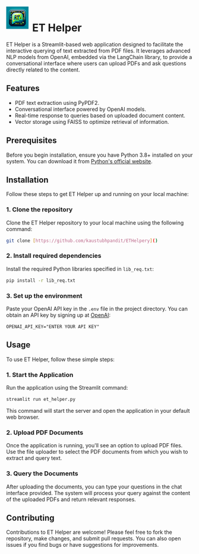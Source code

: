 <p align="left">
  <img src="https://github.com/kaustubhpandit/ETHelper/blob/main/images/page_icon.png" width="60" height="60" alt="ET Helper Logo" style="float:left; margin-right:10px;" />
  <h1 style="padding-top:15px;">ET Helper</h1>
</p>



ET Helper is a Streamlit-based web application designed to facilitate the interactive querying of text extracted from PDF files. It leverages advanced NLP models from OpenAI, embedded via the LangChain library, to provide a conversational interface where users can upload PDFs and ask questions directly related to the content.

## Features

- PDF text extraction using PyPDF2.
- Conversational interface powered by OpenAI models.
- Real-time response to queries based on uploaded document content.
- Vector storage using FAISS to optimize retrieval of information.

## Prerequisites

Before you begin installation, ensure you have Python 3.8+ installed on your system. You can download it from [Python's official website](https://www.python.org/downloads/).

## Installation

Follow these steps to get ET Helper up and running on your local machine:

### 1. Clone the repository

Clone the ET Helper repository to your local machine using the following command:
```bash
git clone [https://github.com/kaustubhpandit/ETHelpery]()
```

### 2. Install required dependencies

Install the required Python libraries specified in `lib_req.txt`:
```bash
pip install -r lib_req.txt
```

### 3. Set up the environment

Paste your OpenAI API key in the `.env` file in the project directory. You can obtain an API key by signing up at [OpenAI](https://openai.com/):

```
OPENAI_API_KEY="ENTER YOUR API KEY"
```

## Usage

To use ET Helper, follow these simple steps:

### 1. Start the Application

Run the application using the Streamlit command:
```bash
streamlit run et_helper.py
```
This command will start the server and open the application in your default web browser.

### 2. Upload PDF Documents

Once the application is running, you'll see an option to upload PDF files. Use the file uploader to select the PDF documents from which you wish to extract and query text.

### 3. Query the Documents

After uploading the documents, you can type your questions in the chat interface provided. The system will process your query against the content of the uploaded PDFs and return relevant responses.

## Contributing
Contributions to ET Helper are welcome! Please feel free to fork the repository, make changes, and submit pull requests. You can also open issues if you find bugs or have suggestions for improvements.


